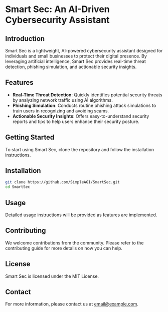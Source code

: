 # Smart Sec: An AI-Driven Cybersecurity Assistant

## Introduction
Smart Sec is a lightweight, AI-powered cybersecurity assistant designed for individuals and small businesses to protect their digital presence. By leveraging artificial intelligence, Smart Sec provides real-time threat detection, phishing simulation, and actionable security insights.

## Features
- **Real-Time Threat Detection**: Quickly identifies potential security threats by analyzing network traffic using AI algorithms.
- **Phishing Simulation**: Conducts routine phishing attack simulations to train users in recognizing and avoiding scams.
- **Actionable Security Insights**: Offers easy-to-understand security reports and tips to help users enhance their security posture.

## Getting Started
To start using Smart Sec, clone the repository and follow the installation instructions.

## Installation
```bash
git clone https://github.com/SimpleAGI/SmartSec.git
cd SmartSec
```

## Usage
Detailed usage instructions will be provided as features are implemented.

## Contributing
We welcome contributions from the community. Please refer to the contributing guide for more details on how you can help.

## License
Smart Sec is licensed under the MIT License.

## Contact
For more information, please contact us at [email@example.com](mailto:email@example.com).